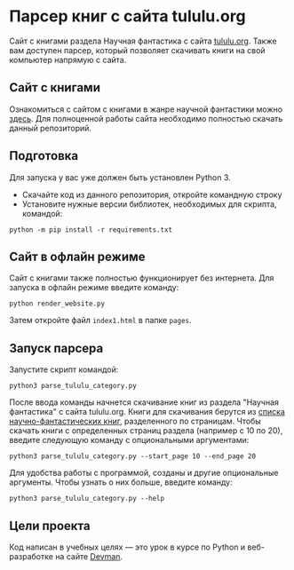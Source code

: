 # Парсер книг с сайта tululu.org

Сайт с книгами раздела Научная фантастика с сайта [tululu.org](https://tululu.org/). Также вам доступен парсер, который позволяет скачивать книги на свой компьютер напрямую с сайта.

## Сайт с книгами

Ознакомиться с сайтом с книгами в жанре научной фантастики можно [здесь](https://yuraml.github.io/books_project/pages/index1.html). Для полноценной работы сайта необходимо полностью скачать данный репозиторий.


## Подготовка

Для запуска у вас уже должен быть установлен Python 3.

- Скачайте код из данного репозитория, откройте командную строку
- Установите нужные версии библиотек, необходимых для скрипта, командой: 

```console
python -m pip install -r requirements.txt
```

## Сайт в офлайн режиме

Сайт с книгами также полностью функционирует без интернета. Для запуска в офлайн режиме введите команду:

```console
python render_website.py
```

Затем откройте файл `index1.html` в папке `pages`.

## Запуск парсера


Запустите скрипт командой:

```console
python3 parse_tululu_category.py 
```

После ввода команды начнется скачивание книг из раздела "Научная фантастика" с сайта tululu.org. Книги для скачивания берутся из [списка научно-фантастических книг](https://tululu.org/l55/1/), разделенного по страницам. 
Чтобы скачать книги с определенных страниц раздела (например с 10 по 20), введите следующую команду с опциональными аргументами:

```console
python3 parse_tululu_category.py --start_page 10 --end_page 20 
```

Для удобства работы с программой, созданы и другие опциональные аргументы. Чтобы узнать о них больше, введите команду:

```console
python3 parse_tululu_category.py --help 
```


## Цели проекта

Код написан в учебных целях — это урок в курсе по Python и веб-разработке на сайте [Devman](https://dvmn.org).
